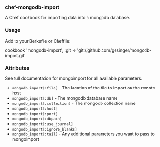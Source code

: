 ### chef-mongodb-import

A Chef cookbook for importing data into a mongodb database.

### Usage

Add to your Berksfile or Cheffile:

  cookbook 'mongodb-import', :git => 'git://github.com/gesinger/mongodb-import.git'

### Attributes

See full documentation for mongoimport for all available parameters.

* `mongodb_import[:file]` - The location of the file to import on the remote host
* `mongodb_import[:db]` - The mongodb database name
* `mongodb_import[:collection]` - The mongodb collection name
* `mongodb_import[:host]`
* `mongodb_import[:port]`
* `mongodb_import[:dbpath]`
* `mongodb_import[:use_journal]`
* `mongodb_import[:ignore_blanks]`
* `mongodb_import[:tail]` - Any additional parameters you want to pass to mongoimport
